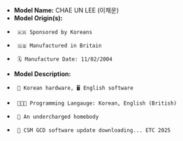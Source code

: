 - **Model Name:** CHAE UN LEE   (이채운)
- **Model Origin(s):**
-      🇰🇷 Sponsored by Koreans
-      🇬🇧 Manufactured in Britain
-      🗓️ Manufacture Date: 11/02/2004
- **Model Description:**
-      🤖 Korean hardware, 🖥️ English software
-      👨🏻‍💻 Programming Langauge: Korean, English (British)
-      🪫 An undercharged homebody
-      🏫 CSM GCD software update downloading... ETC 2025

<!---
ch43133/ch43133 is a ✨ special ✨ repository because its `README.md` (this file) appears on your GitHub profile.
You can click the Preview link to take a look at your changes.
---->
